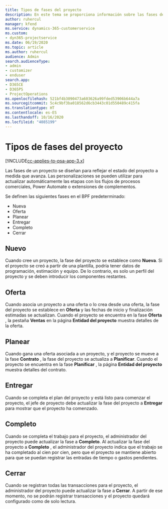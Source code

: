 ```yaml
---
title: Tipos de fases del proyecto
description: En este tema se proporciona información sobre las fases del proyecto.
author: ruhercul
manager: kfend
ms.service: dynamics-365-customerservice
ms.custom:
- dyn365-projectservice
ms.date: 06/19/2020
ms.topic: article
ms.author: ruhercul
audience: Admin
search.audienceType:
- admin
- customizer
- enduser
search.app:
- D365CE
- D365PS
- ProjectOperations
ms.openlocfilehash: 521bf4b3090473a603626a99fded53906b644a7a
ms.sourcegitcommit: 5c4c9bf3ba018562d6cb3443c01d550489c415fa
ms.translationtype: HT
ms.contentlocale: es-ES
ms.lasthandoff: 10/16/2020
ms.locfileid: "4085199"
---
```

# <a name="project-stage-types"></a>Tipos de fases del proyecto 

[!INCLUDE[cc-applies-to-psa-app-3.x](../includes/cc-applies-to-psa-app-3x.md)]

Las fases de un proyecto se diseñan para reflejar el estado del proyecto a medida que avanza. Las personalizaciones se pueden utilizar para actualizar automáticamente las etapas con los flujos de procesos comerciales, Power Automate o extensiones de complementos.

Se definen las siguientes fases en el BPF predeterminado:

- Nueva
- Oferta
- Planear
- Entregar
- Completo
- Cerrar 

## <a name="new"></a>Nuevo

Cuando cree un proyecto, la fase del proyecto se establece como **Nueva**. Si el proyecto se creó a partir de una plantilla, podría tener datos de programación, estimación y equipo. De lo contrario, es solo un perfil del proyecto y se deben introducir los componentes restantes.

## <a name="quote"></a>Oferta

Cuando asocia un proyecto a una oferta o lo crea desde una oferta, la fase del proyecto se establece en **Oferta** y las fechas de inicio y finalización estimadas se actualizan. Cuando el proyecto se encuentra en la fase **Oferta** , la pestaña **Ventas** en la página **Entidad del proyecto** muestra detalles de la oferta.

## <a name="plan"></a>Planear

Cuando gana una oferta asociada a un proyecto, y el proyecto se mueve a la fase **Contrato** , la fase del proyecto se actualiza a **Planificar**. Cuando el proyecto se encuentra en la fase **Planificar** , la página **Entidad del proyecto** muestra detalles del contrato.

## <a name="deliver"></a>Entregar

Cuando se completa el plan del proyecto y está listo para comenzar el proyecto, el jefe de proyecto debe actualizar la fase del proyecto a **Entregar** para mostrar que el proyecto ha comenzado.

## <a name="complete"></a>Completo 

Cuando se completa el trabajo para el proyecto, el administrador del proyecto puede actualizar la fase a **Completo**. Al actualizar la fase del proyecto a **Completo** , el administrador del proyecto indica que el trabajo se ha completado al cien por cien, pero que el proyecto se mantiene abierto para que se puedan registrar las entradas de tiempo o gastos pendientes.

## <a name="close"></a>Cerrar

Cuando se registran todas las transacciones para el proyecto, el administrador del proyecto puede actualizar la fase a **Cerrar**. A partir de ese momento, no se podrán registrar transacciones y el proyecto quedará configurado como de solo lectura.
